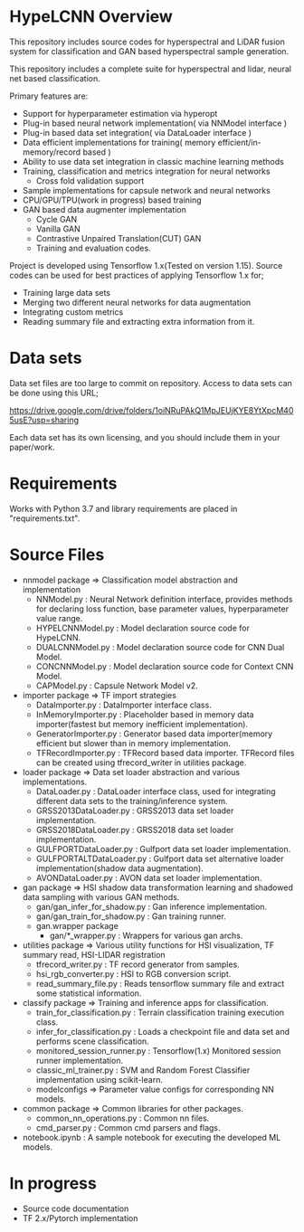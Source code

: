 # HypeLCNN Overview

This repository includes source codes for hyperspectral and LiDAR fusion system for classification and GAN based
hyperspectral sample generation.

This repository includes a complete suite for hyperspectral and lidar, neural net based classification.

Primary features are:

- Support for hyperparameter estimation via hyperopt
- Plug-in based neural network implementation( via NNModel interface )
- Plug-in based data set integration( via DataLoader interface )
- Data efficient implementations for training( memory efficient/in-memory/record based )
- Ability to use data set integration in classic machine learning methods
- Training, classification and metrics integration for neural networks
    - Cross fold validation support
- Sample implementations for capsule network and neural networks
- CPU/GPU/TPU(work in progress) based training
- GAN based data augmenter implementation
    - Cycle GAN
    - Vanilla GAN
    - Contrastive Unpaired Translation(CUT) GAN
    - Training and evaluation codes.

Project is developed using Tensorflow 1.x(Tested on version 1.15). Source codes can be used for best practices of
applying Tensorflow 1.x for;

- Training large data sets
- Merging two different neural networks for data augmentation
- Integrating custom metrics
- Reading summary file and extracting extra information from it.

# Data sets

Data set files are too large to commit on repository. Access to data sets can be done using this URL;

https://drive.google.com/drive/folders/1oiNRuPAkQ1MpJEUjKYE8YtXpcM405usE?usp=sharing

Each data set has its own licensing, and you should include them in your paper/work.

# Requirements

Works with Python 3.7 and library requirements are placed in "requirements.txt".

# Source Files

- nnmodel package => Classification model abstraction and implementation
  - NNModel.py : Neural Network definition interface, provides methods for declaring loss function, base parameter
    values, hyperparameter value range.
  - HYPELCNNModel.py : Model declaration source code for HypeLCNN.
  - DUALCNNModel.py : Model declaration source code for CNN Dual Model.
  - CONCNNModel.py : Model declaration source code for Context CNN Model.
  - CAPModel.py : Capsule Network Model v2.
- importer package => TF import strategies
  - DataImporter.py : DataImporter interface class.
  - InMemoryImporter.py : Placeholder based in memory data importer(fastest but memory inefficient
    implementation).
  - GeneratorImporter.py : Generator based data importer(memory efficient but slower than in memory
    implementation.
  - TFRecordImporter.py : TFRecord based data importer. TFRecord files can be created using
    tfrecord_writer in utilities package.
- loader package => Data set loader abstraction and various implementations.
  - DataLoader.py : DataLoader interface class, used for integrating different data sets to the training/inference
    system.
  - GRSS2013DataLoader.py : GRSS2013 data set loader implementation.
  - GRSS2018DataLoader.py : GRSS2018 data set loader implementation.
  - GULFPORTDataLoader.py : Gulfport data set loader implementation.
  - GULFPORTALTDataLoader.py : Gulfport data set alternative loader implementation(shadow data augmentation).
  - AVONDataLoader.py : AVON data set loader implementation.
- gan package => HSI shadow data transformation learning and shadowed data sampling with various GAN methods.
  - gan/gan_infer_for_shadow.py : Gan inference implementation.
  - gan/gan_train_for_shadow.py : Gan training runner.
  - gan.wrapper package
      - gan/*_wrapper.py : Wrappers for various gan archs.
- utilities package => Various utility functions for HSI visualization, TF summary read, HSI-LIDAR registration 
  - tfrecord_writer.py : TF record generator from samples.
  - hsi_rgb_converter.py : HSI to RGB conversion script.
  - read_summary_file.py : Reads tensorflow summary file and extract some statistical information.
- classify package => Training and inference apps for classification. 
  - train_for_classification.py : Terrain classification training execution class.
  - infer_for_classification.py : Loads a checkpoint file and data set and performs scene classification.
  - monitored_session_runner.py : Tensorflow(1.x) Monitored session runner implementation.
  - classic_ml_trainer.py : SVM and Random Forest Classifier implementation using scikit-learn.
  - modelconfigs => Parameter value configs for corresponding NN models.
- common package => Common libraries for other packages.
  - common_nn_operations.py : Common nn files.
  - cmd_parser.py : Common cmd parsers and flags.
- notebook.ipynb : A sample notebook for executing the developed ML models.

# In progress

- Source code documentation
- TF 2.x/Pytorch implementation